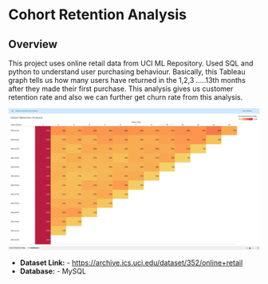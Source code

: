 # Cohort Retention Analysis 

## Overview
This project uses online retail data from UCI ML Repository. Used SQL and python to understand user purchasing behaviour. Basically, this Tableau graph tells us how many users have returned in the 1,2,3
.....13th months after they made their first purchase. This analysis gives us customer retention rate and also we can further get churn rate from this analysis.

![](https://github.com/sshreya/PortfolioProjects/blob/main/Cohort%20Retention%20Analysis/Cohort%20Retention%20Rate.png)


- **Dataset Link:** - https://archive.ics.uci.edu/dataset/352/online+retail
- **Database:** - MySQL 
